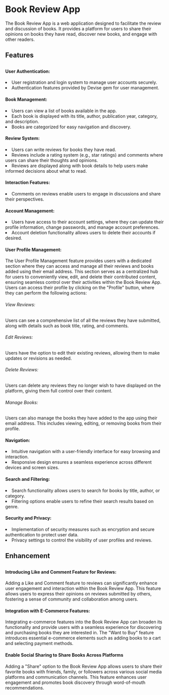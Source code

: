 <h1>Book Review App </h1>

The Book Review App is a web application designed to facilitate the review and discussion of books. It provides a platform for users to share their opinions on books they have read, discover new books, and engage with other readers. 

<h2> Features <h2>
<h4> User Authentication: </h4>
<li> User registration and login system to manage user accounts securely.</li>
<li> Authentication features provided by Devise gem for user management.</li>
<h4> Book Management: </h4>
<li> Users can view a list of books available in the app.</li>
<li> Each book is displayed with its title, author, publication year, category, and description.</li>
<li> Books are categorized for easy navigation and discovery.</li>
<h4> Review System:</h4>
<li> Users can write reviews for books they have read.</li>
<li> Reviews include a rating system (e.g., star ratings) and comments where users can share their thoughts and opinions.</li>
<li> Reviews are displayed along with book details to help users make informed decisions about what to read.</li>
<h4> Interaction Features:</h4>
<li> Comments on reviews enable users to engage in discussions and share their perspectives.</li>
<h4> Account Management:</h4>
<li> Users have access to their account settings, where they can update their profile information, change passwords, and manage account preferences.</li>
<li> Account deletion functionality allows users to delete their accounts if desired.</li>
<h4> User Profile Management:</h4>
The User Profile Management feature provides users with a dedicated section where they can access and manage all their reviews and books added using their email address. This section serves as a centralized hub for users to conveniently view, edit, and delete their contributed content, ensuring seamless control over their activities within the Book Review App. Users can access their profile by clicking on the "Profile" button, where they can perform the following actions:
<h6> View Reviews:</h6> Users can see a comprehensive list of all the reviews they have submitted, along with details such as book title, rating, and comments.
<h6> Edit Reviews:</h6> Users have the option to edit their existing reviews, allowing them to make updates or revisions as needed.
<h6> Delete Reviews:</h6> Users can delete any reviews they no longer wish to have displayed on the platform, giving them full control over their content.
<h6> Manage Books:</h6> Users can also manage the books they have added to the app using their email address. This includes viewing, editing, or removing books from their profile.
<h4> Navigation: </h4>
<li> Intuitive navigation with a user-friendly interface for easy browsing and interaction.</li>
<li> Responsive design ensures a seamless experience across different devices and screen sizes.</li>
<h4> Search and Filtering:</h4>
<li> Search functionality allows users to search for books by title, author, or category.</li>
<li> Filtering options enable users to refine their search results based on genre.</li>
<h4> Security and Privacy:</h4>
<li> Implementation of security measures such as encryption and secure authentication to protect user data.</li>
<li> Privacy settings to control the visibility of user profiles and reviews.</li>

<h2> Enhancement<h2> 
<h4> Introducing Like and Comment Feature for Reviews:</h4>
Adding a Like and Comment feature to reviews can significantly enhance user engagement and interaction within the Book Review App. This feature allows users to express their opinions on reviews submitted by others, fostering a sense of community and collaboration among users.
<h4> Integration with E-Commerce Features:</h4>
Integrating e-commerce features into the Book Review App can broaden its functionality and provide users with a seamless experience for discovering and purchasing books they are interested in. The "Want to Buy" feature introduces essential e-commerce elements such as adding books to a cart and selecting payment methods. 
<h4> Enable Social Sharing to Share Books Across Platforms</h4>
Adding a "Share" option to the Book Review App allows users to share their favorite books with friends, family, or followers across various social media platforms and communication channels. This feature enhances user engagement and promotes book discovery through word-of-mouth recommendations.